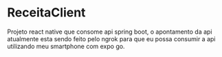 # ReceitaClient
Projeto react native que consome api spring boot, 
o apontamento da api atualmente esta sendo feito pelo ngrok para que eu possa consumir 
a api utilizando meu smartphone com expo go.
